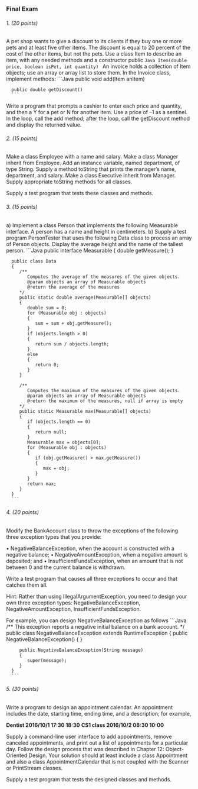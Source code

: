 ### Final Exam
###### 1.	(20 points)
A pet shop wants to give a discount to its clients if they buy one or more pets and at least five other items. The discount is equal to 20 percent of the cost of the other items, but not the pets.
Use a class Item to describe an item, with any needed methods and a constructor public
      ```Java
      Item(double price, boolean isPet, int quantity)
      ```
An invoice holds a collection of Item objects; use an array or array list to store them. In the Invoice class, implement methods:
      ```Java
      public void add(Item anItem)

      public double getDiscount()
      ```

Write a program that prompts a cashier to enter each price and quantity, and then a Y for a pet or N for another item. Use a price of –1 as a sentinel. In the loop, call the add method; after the loop, call the getDiscount method and display the returned value.

###### 2.	(15 points)
Make a class Employee with a name and salary. Make a class Manager inherit from Employee. Add an instance variable, named department, of type String. Supply a method toString that prints the manager’s name, department, and salary. Make a class Executive inherit from Manager. Supply appropriate toString methods for all classes.

Supply a test program that tests these classes and methods.

###### 3.	(15 points)
a)	Implement a class Person that implements the following Measurable interface. A person has a name and height in centimeters.
b)	Supply a test program PersonTester that uses the following Data class to process an array of Person objects. Display the average height and the name of the tallest person.
      ```Java
      public interface Measurable
      {
         double getMeasure();
      }

      public class Data
      {
         /**
            Computes the average of the measures of the given objects.
            @param objects an array of Measurable objects
            @return the average of the measures
         */
         public static double average(Measurable[] objects)
         {
            double sum = 0;
            for (Measurable obj : objects)
            {
               sum = sum + obj.getMeasure();
            }
            if (objects.length > 0)
            {
               return sum / objects.length;
            }
            else
            {
               return 0;
            }
         }

         /**
            Computes the maximum of the measures of the given objects.
            @param objects an array of Measurable objects
            @return the maximum of the measures, null if array is empty
         */
         public static Measurable max(Measurable[] objects)
         {
            if (objects.length == 0)
            {
               return null;
            }
            Measurable max = objects[0];
            for (Measurable obj : objects)
            {
               if (obj.getMeasure() > max.getMeasure())
               {
                  max = obj;
               }
            }
            return max;
         }
      }
      ```

###### 4.	(20 points)
Modify the BankAccount class to throw the exceptions of the following three exception types that you provide:

•	NegativeBalanceException, when the account is constructed with a negative balance;
•	NegativeAmountException, when a negative amount is deposited; and
•	InsufficientFundsException, when an amount that is not between 0 and the current balance is withdrawn.

Write a test program that causes all three exceptions to occur and that catches them all.

Hint: Rather than using IllegalArgumentException, you need to design your own three exception types:
NegativeBalanceException,
NegativeAmountException,
InsufficientFundsException.

For example, you can design NegativeBalanceException as follows
      ```Java
      /**
         This exception reports a negative initial balance on a bank account.
      */
      public class NegativeBalanceException extends RuntimeException
      {
         public NegativeBalanceException()
         {
         }

         public NegativeBalanceException(String message)
         {
            super(message);
         }
      }
      ```

###### 5.	(30 points)
Write a program to design an appointment calendar. An appointment includes the date, starting time, ending time, and a description; for example,

**Dentist 2016/10/1 17:30 18:30**
**CS1 class 2016/10/2 08:30 10:00**

Supply a command-line user interface to add appointments, remove canceled appointments, and print out a list of appointments for a particular day. Follow the design process that was described in Chapter 12: Object-Oriented Design. Your solution should at least include a class Appointment and also a class AppointmentCalendar that is not coupled with the Scanner or PrintStream classes.

Supply a test program that tests the designed classes and methods.
